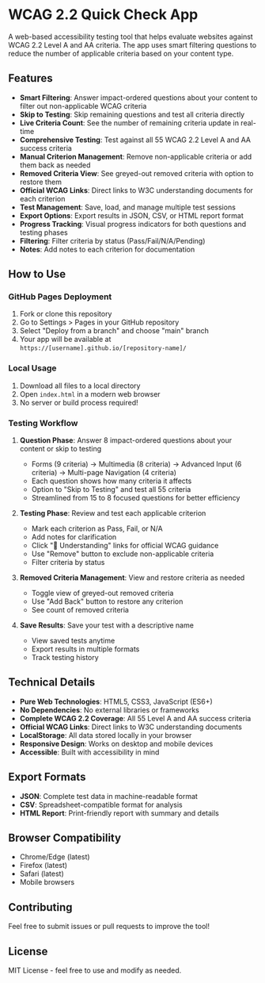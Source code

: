 # WCAG 2.2 Quick Check App

A web-based accessibility testing tool that helps evaluate websites against WCAG 2.2 Level A and AA criteria. The app uses smart filtering questions to reduce the number of applicable criteria based on your content type.

## Features

- **Smart Filtering**: Answer impact-ordered questions about your content to filter out non-applicable WCAG criteria
- **Skip to Testing**: Skip remaining questions and test all criteria directly
- **Live Criteria Count**: See the number of remaining criteria update in real-time
- **Comprehensive Testing**: Test against all 55 WCAG 2.2 Level A and AA success criteria
- **Manual Criterion Management**: Remove non-applicable criteria or add them back as needed
- **Removed Criteria View**: See greyed-out removed criteria with option to restore them
- **Official WCAG Links**: Direct links to W3C understanding documents for each criterion
- **Test Management**: Save, load, and manage multiple test sessions
- **Export Options**: Export results in JSON, CSV, or HTML report format
- **Progress Tracking**: Visual progress indicators for both questions and testing phases
- **Filtering**: Filter criteria by status (Pass/Fail/N/A/Pending)
- **Notes**: Add notes to each criterion for documentation

## How to Use

### GitHub Pages Deployment

1. Fork or clone this repository
2. Go to Settings > Pages in your GitHub repository
3. Select "Deploy from a branch" and choose "main" branch
4. Your app will be available at `https://[username].github.io/[repository-name]/`

### Local Usage

1. Download all files to a local directory
2. Open `index.html` in a modern web browser
3. No server or build process required!

### Testing Workflow

1. **Question Phase**: Answer 8 impact-ordered questions about your content or skip to testing
   - Forms (9 criteria) → Multimedia (8 criteria) → Advanced Input (6 criteria) → Multi-page Navigation (4 criteria)
   - Each question shows how many criteria it affects
   - Option to "Skip to Testing" and test all 55 criteria
   - Streamlined from 15 to 8 focused questions for better efficiency

2. **Testing Phase**: Review and test each applicable criterion
   - Mark each criterion as Pass, Fail, or N/A
   - Add notes for clarification
   - Click "📖 Understanding" links for official WCAG guidance
   - Use "Remove" button to exclude non-applicable criteria
   - Filter criteria by status

3. **Removed Criteria Management**: View and restore criteria as needed
   - Toggle view of greyed-out removed criteria
   - Use "Add Back" button to restore any criterion
   - See count of removed criteria

4. **Save Results**: Save your test with a descriptive name
   - View saved tests anytime
   - Export results in multiple formats
   - Track testing history

## Technical Details

- **Pure Web Technologies**: HTML5, CSS3, JavaScript (ES6+)
- **No Dependencies**: No external libraries or frameworks
- **Complete WCAG 2.2 Coverage**: All 55 Level A and AA success criteria
- **Official WCAG Links**: Direct links to W3C understanding documents
- **LocalStorage**: All data stored locally in your browser
- **Responsive Design**: Works on desktop and mobile devices
- **Accessible**: Built with accessibility in mind

## Export Formats

- **JSON**: Complete test data in machine-readable format
- **CSV**: Spreadsheet-compatible format for analysis
- **HTML Report**: Print-friendly report with summary and details

## Browser Compatibility

- Chrome/Edge (latest)
- Firefox (latest)
- Safari (latest)
- Mobile browsers

## Contributing

Feel free to submit issues or pull requests to improve the tool!

## License

MIT License - feel free to use and modify as needed.